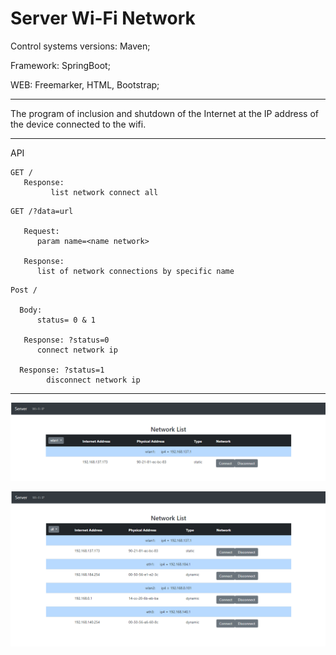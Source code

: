# Server Wi-Fi Network

Control systems versions: Maven;

Framework: SpringBoot;

WEB: Freemarker, HTML, Bootstrap;

<hr>

The program of inclusion and shutdown of the Internet at the IP address of the device connected to the wifi.

<hr>

API

```
GET /
   Response:
         list network connect all
```
```
GET /?data=url

   Request:
      param name=<name network>
      
   Response:
      list of network connections by specific name 
```

```
Post /

  Body: 
      status= 0 & 1

   Response: ?status=0
      connect network ip
      
  Response: ?status=1
        disconnect network ip  
```

<hr>

![](image/Capture-1.PNG)

![](image/Capture-2.PNG)